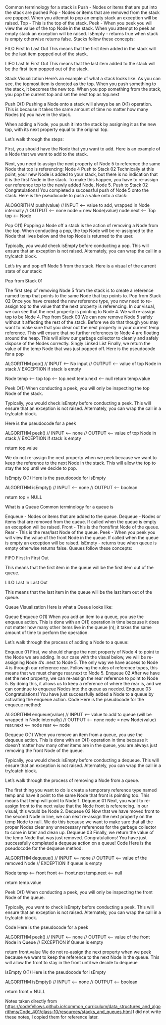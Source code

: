 Common terminology for a stack is
Push - Nodes or items that are put into the stack are pushed Pop - Nodes or items that are removed from the stack are popped. When you attempt to pop an empty stack an exception will be raised. Top - This is the top of the stack. Peek - When you peek you will view the value of the top Node in the stack. When you attempt to peek an empty stack an exception will be raised. IsEmpty - returns true when stack is empty otherwise returns false. Stacks follow these concepts:

FILO
First In Last Out This means that the first item added in the stack will be the last item popped out of the stack.

LIFO
Last In First Out This means that the last item added to the stack will be the first item popped out of the stack.

Stack Visualization
Here’s an example of what a stack looks like. As you can see, the topmost item is denoted as the top. When you push something to the stack, it becomes the new top. When you pop something from the stack, you pop the current top and set the next top as top.next

Push O(1)
Pushing a Node onto a stack will always be an O(1) operation. This is because it takes the same amount of time no matter how many Nodes (n) you have in the stack.

When adding a Node, you push it into the stack by assigning it as the new top, with its next property equal to the original top.

Let’s walk through the steps:

First, you should have the Node that you want to add. Here is an example of a Node that we want to add to the stack.

Next, you need to assign the next property of Node 5 to reference the same Node that top is referencing: Node 4 Push to Stack 02 Technically at this point, your new Node is added to your stack, but there is no indication that it is the first Node in the stack. To make this happen, you have to re-assign our reference top to the newly added Node, Node 5. Push to Stack 02 Congratulations! You completed a successful push of Node 5 onto the stack. Here is the pseudocode to push a value onto a stack:

ALOGORITHM push(value) // INPUT <-- value to add, wrapped in Node internally // OUTPUT <-- none node = new Node(value) node.next <-- Top top <-- Node

Pop O(1)
Popping a Node off a stack is the action of removing a Node from the top. When conducting a pop, the top Node will be re-assigned to the Node that lives below and the top Node is returned to the user.

Typically, you would check isEmpty before conducting a pop. This will ensure that an exception is not raised. Alternately, you can wrap the call in a try/catch block.

Let’s try and pop off Node 5 from the stack. Here is a visual of the current state of our stack:

Pop from Stack 01

The first step of removing Node 5 from the stack is to create a reference named temp that points to the same Node that top points to. Pop from Stack 02 Once you have created the new reference type, you now need to re-assign top to the value that the next property is referencing. In our visual, we can see that the next property is pointing to Node 4. We will re-assign top to be Node 4. Pop from Stack 03 We can now remove Node 5 safely without it affecting the rest of the stack. Before we do that though you may want to make sure that you clear out the next property in your current temp reference. This will ensure that no further references to Node 4 are floating around the heap. This will allow our garbage collector to cleanly and safely dispose of the Nodes correctly. Singly Linked List Finally, we return the value of the temp Node that was just popped off. Here is the pseudocode for a pop

ALGORITHM pop() // INPUT <-- No input // OUTPUT <-- value of top Node in stack // EXCEPTION if stack is empty

Node temp <-- top top <-- top.next temp.next <-- null return temp.value

Peek O(1)
When conducting a peek, you will only be inspecting the top Node of the stack.

Typically, you would check isEmpty before conducting a peek. This will ensure that an exception is not raised. Alternately, you can wrap the call in a try/catch block.

Here is the pseudocode for a peek

ALGORITHM peek() // INPUT <-- none // OUTPUT <-- value of top Node in stack // EXCEPTION if stack is empty

return top.value

We do not re-assign the next property when we peek because we want to keep the reference to the next Node in the stack. This will allow the top to stay the top until we decide to pop.

IsEmpty O(1)
Here is the pseudocode for isEmpty

ALGORITHM isEmpty() // INPUT <-- none // OUTPUT <-- boolean

return top = NULL

What is a Queue Common terminology for a queue is

Enqueue - Nodes or items that are added to the queue. Dequeue - Nodes or items that are removed from the queue. If called when the queue is empty an exception will be raised. Front - This is the front/first Node of the queue. Rear - This is the rear/last Node of the queue. Peek - When you peek you will view the value of the front Node in the queue. If called when the queue is empty an exception will be raised. IsEmpty - returns true when queue is empty otherwise returns false. Queues follow these concepts:

FIFO
First In First Out

This means that the first item in the queue will be the first item out of the queue.

LILO
Last In Last Out

This means that the last item in the queue will be the last item out of the queue.

Queue Visualization
Here is what a Queue looks like:

Queue
Enqueue O(1)
When you add an item to a queue, you use the enqueue action. This is done with an O(1) operation in time because it does not matter how many other items live in the queue (n); it takes the same amount of time to perform the operation.

Let’s walk through the process of adding a Node to a queue:

Enqueue 01
First, we should change the next property of Node 4 to point to the Node we are adding. In our case with the visual below, we will be re-assigning Node 4’s .next to Node 5. The only way we have access to Node 4 is through our reference rear. Following the rules of reference types, this means that we must change rear.next to Node 5. Enqueue 02 After we have set the next property, we can re-assign the rear reference to point to Node 5. By doing this, it allows us to keep a reference of where the rear is, and we can continue to enqueue Nodes into the queue as needed. Enqueue 03 Congratulations! You have just successfully added a Node to a queue by activating the enqueue action. Code Here is the pseudocode for the enqueue method:

ALGORITHM enqueue(value) // INPUT <-- value to add to queue (will be wrapped in Node internally) // OUTPUT <-- none node = new Node(value) rear.next <-- node rear <-- node

Dequeue O(1)
When you remove an item from a queue, you use the dequeue action. This is done with an O(1) operation in time because it doesn’t matter how many other items are in the queue, you are always just removing the front Node of the queue.

Typically, you would check isEmpty before conducting a dequeue. This will ensure that an exception is not raised. Alternately, you can wrap the call in a try/catch block.

Let’s walk through the process of removing a Node from a queue.

The first thing you want to do is create a temporary reference type named temp and have it point to the same Node that front is pointing too. This means that temp will point to Node 1. Dequeue 01 Next, you want to re-assign front to the next value that the Node front is referencing. In our visual, this would be Node 2. Dequeue 02 Now that we have moved front to the second Node in line, we can next re-assign the next property on the temp Node to null. We do this because we want to make sure that all the proper Nodes clear any unnecessary references for the garbage collector to come in later and clean up. Dequeue 03 Finally, we return the value of the temp Node that was just removed. Congratulations! You have just successfully completed a dequeue action on a queue! Code Here is the pseudocode for the dequeue method:

ALGORITHM dequeue() // INPUT <-- none // OUTPUT <-- value of the removed Node // EXCEPTION if queue is empty

Node temp <-- front front <-- front.next temp.next <-- null

return temp.value

Peek O(1)
When conducting a peek, you will only be inspecting the front Node of the queue.

Typically, you want to check isEmpty before conducting a peek. This will ensure that an exception is not raised. Alternately, you can wrap the call in a try/catch block.

Code Here is the pseudocode for a peek

ALGORITHM peek() // INPUT <-- none // OUTPUT <-- value of the front Node in Queue // EXCEPTION if Queue is empty

return front.value We do not re-assign the next property when we peek because we want to keep the reference to the next Node in the queue. This will allow the front to stay in the front until we decide to dequeue

IsEmpty O(1) Here is the pseudocode for isEmpty

ALGORITHM isEmpty() // INPUT <-- none // OUTPUT <-- boolean

return front = NULL

Notes taken directly from https://codefellows.github.io/common_curriculum/data_structures_and_algorithms/Code_401/class-10/resources/stacks_and_queues.html I did not write these notes, I copied them for reference later.

